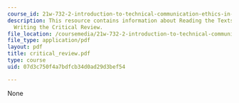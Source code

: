 ```yaml
---
course_id: 21w-732-2-introduction-to-technical-communication-ethics-in-science-and-technology-fall-2006
description: This resource contains information about Reading the Texts Critically,
  Writing the Critical Review.
file_location: /coursemedia/21w-732-2-introduction-to-technical-communication-ethics-in-science-and-technology-fall-2006/07d3c750f4a7bdfcb34d0ad29d3bef54_critical_review.pdf
file_type: application/pdf
layout: pdf
title: critical_review.pdf
type: course
uid: 07d3c750f4a7bdfcb34d0ad29d3bef54

---
```

None